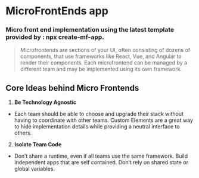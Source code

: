 # MicroFrontEnds app

### Micro front end implementation using the latest template provided by : npx create-mf-app.
> Microfrontends are sections of your UI, often consisting of dozens of components, that use frameworks like React, Vue, and Angular to render their components. Each microfrontend can be managed by a different team and may be implemented using its own framework.


## Core Ideas behind Micro Frontends
1. **Be Technology Agnostic**
- Each team should be able to choose and upgrade their stack without having to coordinate with other teams. Custom Elements are a great way to hide implementation details while providing a neutral interface to others.

2. **Isolate Team Code**
- Don’t share a runtime, even if all teams use the same framework. Build independent apps that are self contained. Don’t rely on shared state or global variables.
